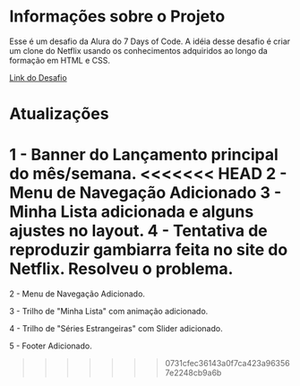 # Informações sobre o Projeto

Esse é um desafio da Alura do 7 Days of Code.
A idéia desse desafio é criar um clone do Netflix usando
os conhecimentos adquiridos ao longo da formação em HTML e CSS.

[Link do Desafio](https://7daysofcode.io/matricula/html-css)

# Atualizações

1 - Banner do Lançamento principal do mês/semana.
<<<<<<< HEAD
2 - Menu de Navegação Adicionado
3 - Minha Lista adicionada e alguns ajustes no layout.
4 - Tentativa de reproduzir gambiarra feita no site do Netflix. Resolveu o problema.
=======

2 - Menu de Navegação Adicionado.

3 - Trilho de "Minha Lista" com animação adicionado.

4 - Trilho de "Séries Estrangeiras" com Slider adicionado.

5 - Footer Adicionado.
>>>>>>> 0731cfec36143a0f7ca423a963567e2248cb9a6b
